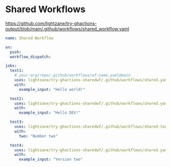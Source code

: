 # Shared Workflows

https://github.com/lightzane/try-ghactions-output/blob/main/.github/workflows/shared_workflow.yaml

```yaml
name: Shared Workflow

on: 
  push:
  workflow_dispatch:

jobs:
  test1:
    # your-org/repo/.github/workflows/wf-name.yaml@main
    uses: lightzane/try-ghactions-sharedwf/.github/workflows/shared.yaml@v1
    with:
      example_input: "Hello world!"

  test2:
    uses: lightzane/try-ghactions-sharedwf/.github/workflows/shared.yaml@dev
    with:
      example_input: "Hello DEV!"

  test3:
    uses: lightzane/try-ghactions-sharedwf/.github/workflows/shared-too.yaml@v3
    with:
      two: "Number two"

  test4:
    uses: lightzane/try-ghactions-sharedwf/.github/workflows/shared.yaml@v2
    with:
      example_input: "Version two"
```

